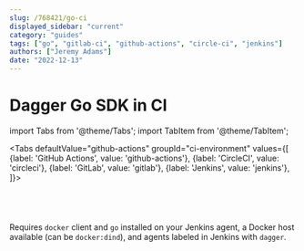 ```yaml
---
slug: /768421/go-ci
displayed_sidebar: "current"
category: "guides"
tags: ["go", "gitlab-ci", "github-actions", "circle-ci", "jenkins"]
authors: ["Jeremy Adams"]
date: "2022-12-13"
---
```


# Dagger Go SDK in CI

import Tabs from '@theme/Tabs'; import TabItem from '@theme/TabItem';

<Tabs defaultValue="github-actions"
groupId="ci-environment"
values={[
{label: 'GitHub Actions', value: 'github-actions'},
{label: 'CircleCI', value: 'circleci'},
{label: 'GitLab', value: 'gitlab'},
{label: 'Jenkins', value: 'jenkins'},
]}>

<TabItem value="github-actions">

```yaml title=".github/workflows/dagger.yml" file=./snippets/go-ci/actions.yml
```

</TabItem>

<TabItem value="circleci">

```yaml title=".circleci/config.yml" file=./snippets/go-ci/circle.yml
```

</TabItem>

<TabItem value="gitlab">

```yaml title=".gitlab-ci.yml" file=./snippets/go-ci/gitlab.yml
```

</TabItem>

<TabItem value="jenkins">

```groovy title="Jenkinsfile" file=./snippets/go-ci/Jenkinsfile
```

Requires `docker` client and `go` installed on your Jenkins agent, a Docker host available (can be `docker:dind`), and agents labeled in Jenkins with `dagger`.

</TabItem>

</Tabs>
